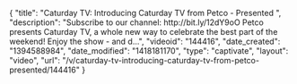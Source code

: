 {
    "title": "Caturday TV: Introducing Caturday TV from Petco - Presented ",
    "description": "Subscribe to our channel: http:\/\/bit.ly\/12dY9oO Petco presents Caturday TV, a whole new way to celebrate the best part of the weekend! Enjoy the show - and d...",
    "videoid": "144416",
    "date_created": "1394588984",
    "date_modified": "1418181170",
    "type": "captivate",
    "layout": "video",
    "url": "\/v\/caturday-tv-introducing-caturday-tv-from-petco-presented\/144416"
}